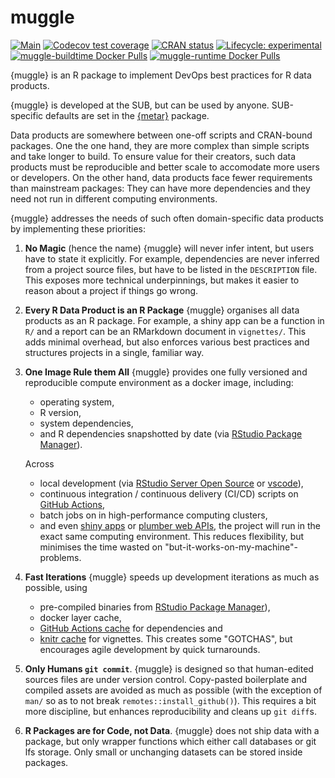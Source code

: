 # muggle

<!-- badges: start -->
[![Main](https://github.com/subugoe/muggle/workflows/.github/workflows/main.yaml/badge.svg)](https://github.com/subugoe/muggle/actions)
[![Codecov test coverage](https://codecov.io/gh/subugoe/muggle/branch/master/graph/badge.svg)](https://codecov.io/gh/subugoe/muggle?branch=master)
[![CRAN status](https://www.r-pkg.org/badges/version/muggle)](https://CRAN.R-project.org/package=muggle)
[![Lifecycle: experimental](https://img.shields.io/badge/lifecycle-experimental-orange.svg)](https://www.tidyverse.org/lifecycle/#experimental)
[![muggle-buildtime Docker Pulls](https://img.shields.io/docker/pulls/subugoe/muggle-buildtime-onbuild?label=muggle-buildtime%20docker%20pulls&style=plastic)](https://hub.docker.com/repository/docker/subugoe/muggle-buildtime-onbuild)
[![muggle-runtime Docker Pulls](https://img.shields.io/docker/pulls/subugoe/muggle-runtime-onbuild?label=muggle-runtime%20docker%20pulls&style=plastic)](https://hub.docker.com/repository/docker/subugoe/muggle-runtime-onbuild)
<!-- badges: end -->

{muggle} is an R package to implement DevOps best practices for R data products.

{muggle} is developed at the SUB, but can be used by anyone.
SUB-specific defaults are set in the [{metar}](http://github.com/subugoe/metar) package.

Data products are somewhere between one-off scripts and CRAN-bound packages.
One the one hand, they are more complex than simple scripts and take longer to build.
To ensure value for their creators, such data products must be reproducible and better scale to accomodate more users or developers.
On the other hand, data products face fewer requirements than mainstream packages:
They can have more dependencies and they need not run in different computing environments.

{muggle} addresses the needs of such often domain-specific data products by implementing these priorities:

1. **No Magic** (hence the name)
   {muggle} will never infer intent, but users have to state it explicitly.
   For example, dependencies are never inferred from a project source files, but have to be listed in the `DESCRIPTION` file.
   This exposes more technical underpinnings, but makes it easier to reason about a project if things go wrong.
2. **Every R Data Product is an R Package**
   {muggle} organises all data products as an R package.
   For example, a shiny app can be a function in `R/` and a report can be an RMarkdown document in `vignettes/`.
   This adds minimal overhead, but also enforces various best practices and structures projects in a single, familiar way.
3. **One Image Rule them All**
   {muggle} provides one fully versioned and reproducible compute environment as a docker image, including:
   - operating system,
   - R version,
   - system dependencies,
   - and R dependencies snapshotted by date (via [RStudio Package Manager](https://packagemanager.rstudio.com/)).

   Across
   - local development (via [RStudio Server Open Source](https://rstudio.com/products/rstudio/#rstudio-server) or [vscode](https://code.visualstudio.com)),
   - continuous integration / continuous delivery (CI/CD) scripts on [GitHub Actions](https://github.com/features/actions),
   - batch jobs on in high-performance computing clusters,
   - and even [shiny apps](https://shiny.rstudio.com) or [plumber web APIs](https://www.rplumber.io),
   the project will run in the exact same computing environment.
   This reduces flexibility, but minimises the time wasted on "but-it-works-on-my-machine"-problems.
4. **Fast Iterations**
   {muggle} speeds up development iterations as much as possible, using
   - pre-compiled binaries from [RStudio Package Manager](https://packagemanager.rstudio.com/)),
   - docker layer cache,
   - [GitHub Actions cache](https://help.github.com/en/actions/configuring-and-managing-workflows/caching-dependencies-to-speed-up-workflows) for dependencies and
   - [knitr cache](https://yihui.org/knitr/demo/cache/) for vignettes.
   This creates some "GOTCHAS", but encourages agile development by quick turnarounds.
5. **Only Humans `git commit`**.
   {muggle} is designed so that human-edited sources files are under version control.
   Copy-pasted boilerplate and compiled assets are avoided as much as possible (with the exception of `man/` so as to not break `remotes::install_github()`).
   This requires a bit more discipline, but enhances reproducibility and cleans up `git diff`s.
6. **R Packages are for Code, not Data**.
   {muggle} does not ship data with a package, but only wrapper functions which either call databases or git lfs storage.
   Only small or unchanging datasets can be stored inside packages.

